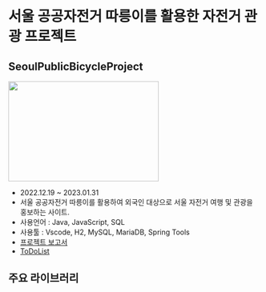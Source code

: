 # 서울 공공자전거 따릉이를 활용한 자전거 관광 프로젝트
## **SeoulPublicBicycleProject**
<img src="https://img1.daumcdn.net/thumb/R1280x0/?scode=mtistory2&fname=https%3A%2F%2Fblog.kakaocdn.net%2Fdn%2F32N09%2FbtqwOA4U9in%2FuNZIaP2L8af84EnJS6KxF1%2Fimg.png" width="300" height="200">

- 2022.12.19 ~ 2023.01.31
- 서울 공공자전거 따릉이를 활용하여 외국인 대상으로 서울 자전거 여행 및 관광을 홍보하는 사이트.
- 사용언어 : Java, JavaScript, SQL
- 사용툴 : Vscode, H2, MySQL, MariaDB, Spring Tools
- [프로젝트 보고서](data/%EC%84%9C%EC%9A%B8%EA%B3%B5%EA%B3%B5%EC%9E%90%EC%A0%84%EA%B1%B0-%EB%94%B0%EB%A6%89%EC%9D%B4-%EC%97%AC%ED%96%89%EC%9D%BC%EC%A0%95-%ED%94%84%EB%A1%9C%EC%A0%9D%ED%8A%B8.pptx)
- [ToDoList](ToDoList.md)

## **주요 라이브러리**
